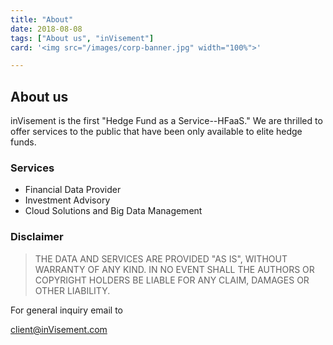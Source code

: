 ```yaml
---
title: "About"
date: 2018-08-08
tags: ["About us", "inVisement"]
card: '<img src="/images/corp-banner.jpg" width="100%">'

---
```



## About us
inVisement is the first "Hedge Fund as a Service--HFaaS." We are thrilled to offer services to the public that have been only available to elite hedge funds.

### Services
- Financial Data Provider
- Investment Advisory
- Cloud Solutions and Big Data Management

### Disclaimer
>THE DATA AND SERVICES ARE PROVIDED "AS IS", WITHOUT WARRANTY OF ANY KIND. 
IN NO EVENT SHALL THE AUTHORS OR COPYRIGHT HOLDERS BE LIABLE FOR ANY CLAIM, DAMAGES OR OTHER
LIABILITY.

For general inquiry email to 

client@inVisement.com


